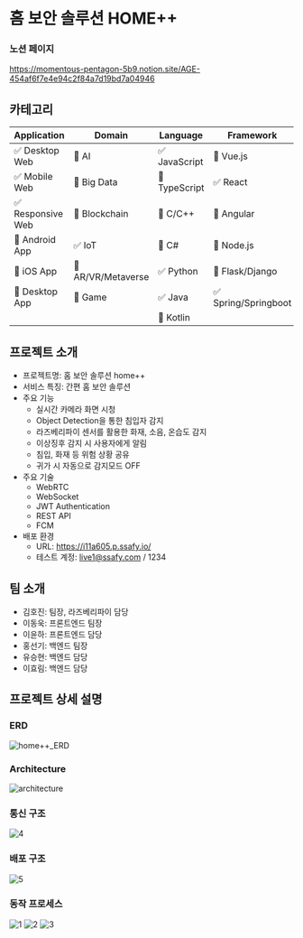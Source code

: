 # 홈 보안 솔루션 HOME++
### 노션 페이지 
https://momentous-pentagon-5b9.notion.site/AGE-454af6f7e4e94c2f84a7d19bd7a04946
<!-- 필수 항목 -->

## 카테고리

| Application | Domain | Language | Framework |
| ---- | ---- | ---- | ---- |
| :white_check_mark: Desktop Web | :black_square_button: AI | :white_check_mark: JavaScript | :black_square_button: Vue.js |
| :white_check_mark: Mobile Web | :black_square_button: Big Data | :black_square_button: TypeScript | :white_check_mark: React |
| :white_check_mark: Responsive Web | :black_square_button: Blockchain | :black_square_button: C/C++ | :black_square_button: Angular |
| :black_square_button: Android App | :white_check_mark: IoT | :black_square_button: C# | :black_square_button: Node.js |
| :black_square_button: iOS App | :black_square_button: AR/VR/Metaverse | :white_check_mark: Python | :black_square_button: Flask/Django |
| :black_square_button: Desktop App | :black_square_button: Game | :white_check_mark: Java | :white_check_mark: Spring/Springboot |
| | | :black_square_button: Kotlin | |

<!-- 필수 항목 -->

## 프로젝트 소개

* 프로젝트명: 홈 보안 솔루션 home++
* 서비스 특징: 간편 홈 보안 솔루션
* 주요 기능
  - 실시간 카메라 화면 시청
  - Object Detection을 통한 침입자 감지
  - 라즈베리파이 센서를 활용한 화재, 소음, 온습도 감지
  - 이상징후 감지 시 사용자에게 알림
  - 침입, 화재 등 위험 상황 공유
  - 귀가 시 자동으로 감지모드 OFF
* 주요 기술
  - WebRTC
  - WebSocket
  - JWT Authentication
  - REST API
  - FCM
* 배포 환경
  - URL: https://i11a605.p.ssafy.io/
  - 테스트 계정: live1@ssafy.com / 1234

<!-- 자유 양식 -->

## 팀 소개
* 김호진: 팀장, 라즈베리파이 담당
* 이동욱: 프론트엔드 팀장
* 이윤하: 프론트엔드 담당
* 홍선기: 백엔드 팀장
* 유승현: 백엔드 담당
* 이효림: 백엔드 담당

<!-- 자유 양식 -->

## 프로젝트 상세 설명

### ERD
![home++_ERD](/uploads/47906a4070c5809eef5876b003c062c1/home++_ERD.png)

### Architecture
![architecture](/uploads/c5a2a4569c9e355b1d6975184db5f6fb/architecture.png)

### 통신 구조
![4](/uploads/509624a70c7d8f13d9f67a3e1819aca0/4.png)

### 배포 구조
![5](/uploads/d44cb6c98428d1b213d088bdb572b615/5.png)

### 동작 프로세스
![1](/uploads/24e5f9929c2a1da977548b5296a9aad6/1.png)
![2](/uploads/81e2a9e071876bada128953bac0c52bb/2.png)
![3](/uploads/43c380af303f26a3dba54bbba2d32605/3.png)
